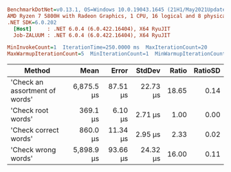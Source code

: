 ``` ini

BenchmarkDotNet=v0.13.1, OS=Windows 10.0.19043.1645 (21H1/May2021Update)
AMD Ryzen 7 5800H with Radeon Graphics, 1 CPU, 16 logical and 8 physical cores
.NET SDK=6.0.202
  [Host]     : .NET 6.0.4 (6.0.422.16404), X64 RyuJIT
  Job-ZALUUM : .NET 6.0.4 (6.0.422.16404), X64 RyuJIT

MinInvokeCount=1  IterationTime=250.0000 ms  MaxIterationCount=20  
MaxWarmupIterationCount=5  MinIterationCount=1  MinWarmupIterationCount=1  

```
|                         Method |       Mean |    Error |   StdDev | Ratio | RatioSD |
|------------------------------- |-----------:|---------:|---------:|------:|--------:|
| &#39;Check an assortment of words&#39; | 6,875.5 μs | 87.51 μs | 22.73 μs | 18.65 |    0.14 |
|             &#39;Check root words&#39; |   369.1 μs |  6.10 μs |  2.71 μs |  1.00 |    0.00 |
|          &#39;Check correct words&#39; |   860.0 μs | 11.34 μs |  2.95 μs |  2.33 |    0.02 |
|            &#39;Check wrong words&#39; | 5,898.9 μs | 93.66 μs | 24.32 μs | 16.00 |    0.11 |
